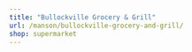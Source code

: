 ```yaml
---
title: "Bullockville Grocery & Grill"
url: /manson/bullockville-grocery-and-grill/
shop: supermarket
---
```

